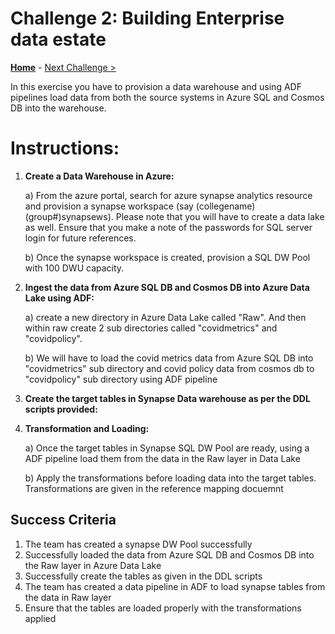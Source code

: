 # Challenge 2: Building Enterprise data estate

**[Home](../README.md)** - [Next Challenge >](./02-Provision.md)

In this exercise you have to provision a data warehouse and using ADF pipelines load data from both the source systems in Azure SQL and Cosmos DB into the warehouse.


# Instructions:

1. **Create a Data Warehouse in Azure:**

   a) From the azure portal, search for azure synapse analytics resource and provision a synapse workspace (say (collegename)(group#)synapsews). Please note that you will have to create a data lake as well. Ensure that you make a note of the passwords for SQL server login for future references. 
   
   b) Once the synapse workspace is created, provision a SQL DW Pool with 100 DWU capacity. 

2. **Ingest the data from Azure SQL DB and Cosmos DB into Azure Data Lake using ADF:**

   a) create a new directory in Azure Data Lake called "Raw". And then within raw create 2 sub directories called "covidmetrics" and "covidpolicy". 
   
   b) We will have to load the covid metrics data from Azure SQL DB into "covidmetrics" sub directory and covid policy data from cosmos db to "covidpolicy" sub directory using ADF pipeline

3. **Create the target tables in Synapse Data warehouse as per the DDL scripts provided:** 


4. **Transformation and Loading:**

   a) Once the target tables in Synapse SQL DW Pool are ready, using a ADF pipeline load them from the data in the Raw layer in Data Lake
   
   b) Apply the transformations before loading data into the target tables. Transformations are given in the reference mapping docuemnt 


## Success Criteria 

1. The team has created a synapse DW Pool successfully
2. Successfully loaded the data from Azure SQL DB and Cosmos DB into the Raw layer in Azure Data Lake
3. Successfully create the tables as given in the DDL scripts
4. The team has created a data pipeline in ADF to load synapse tables from the data in Raw layer
5. Ensure that the tables are loaded properly with the transformations applied
